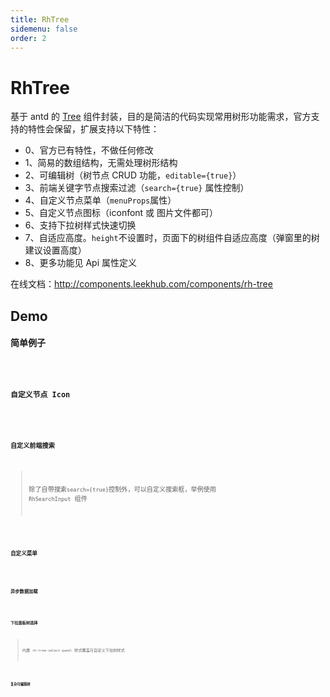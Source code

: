 ```yaml
---
title: RhTree
sidemenu: false
order: 2
---
```


# RhTree

基于 antd 的 [Tree](https://ant.design/components/tree-cn/) 组件封装，目的是简洁的代码实现常用树形功能需求，官方支持的特性会保留，扩展支持以下特性：

- 0、官方已有特性，不做任何修改
- 1、简易的数组结构，无需处理树形结构
- 2、可编辑树（树节点 CRUD 功能，`editable={true}`）
- 3、前端关键字节点搜索过滤（`search={true}` 属性控制）
- 4、自定义节点菜单（`menuProps`属性）
- 5、自定义节点图标（iconfont 或 图片文件都可）
- 6、支持下拉树样式快速切换
- 7、自适应高度。`height`不设置时，页面下的树组件自适应高度（弹窗里的树建议设置高度）
- 8、更多功能见 Api 属性定义

在线文档：http://components.leekhub.com/components/rh-tree

## Demo

#### 简单例子

<code src="./demo/simple.tsx">

#### 自定义节点 Icon

<code src="./demo/demo-icon.tsx">

#### 自定义前端搜索

> 除了自带搜索`search={true}`控制外，可以自定义搜索框，举例使用 `RhSearchInput` 组件

<code src="./demo/demo-search.tsx">

#### 自定义菜单

<code src="./demo/demo-menu.tsx">

#### 异步数据加载

<code src="./demo/demo-lazy.tsx">

#### 下拉面板树选择

> 内置 `rh-tree-select-panel` 样式覆盖可自定义下拉树样式

<code src="./demo/demo-selectpanel.tsx">

#### 复杂可编辑树

<code src="./demo/complex.tsx">

<!-- API属性定义 -->
<API src="./type.ts">
